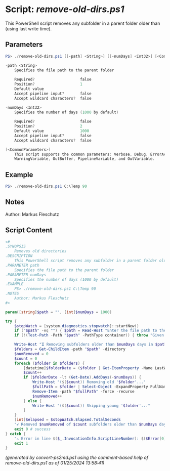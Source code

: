 Script: *remove-old-dirs.ps1*
========================

This PowerShell script removes any subfolder in a parent folder older than <numDays> (using last write time).

Parameters
----------
```powershell
PS> ./remove-old-dirs.ps1 [[-path] <String>] [[-numDays] <Int32>] [<CommonParameters>]

-path <String>
    Specifies the file path to the parent folder
    
    Required?                    false
    Position?                    1
    Default value                
    Accept pipeline input?       false
    Accept wildcard characters?  false

-numDays <Int32>
    Specifies the number of days (1000 by default)
    
    Required?                    false
    Position?                    2
    Default value                1000
    Accept pipeline input?       false
    Accept wildcard characters?  false

[<CommonParameters>]
    This script supports the common parameters: Verbose, Debug, ErrorAction, ErrorVariable, WarningAction, 
    WarningVariable, OutBuffer, PipelineVariable, and OutVariable.
```

Example
-------
```powershell
PS> ./remove-old-dirs.ps1 C:\Temp 90

```

Notes
-----
Author: Markus Fleschutz

Script Content
--------------
```powershell
<#
.SYNOPSIS
	Removes old directories
.DESCRIPTION
	This PowerShell script removes any subfolder in a parent folder older than <numDays> (using last write time).
.PARAMETER path
	Specifies the file path to the parent folder
.PARAMETER numDays
	Specifies the number of days (1000 by default)
.EXAMPLE
	PS> ./remove-old-dirs.ps1 C:\Temp 90
.NOTES
	Author: Markus Fleschutz
#>

param([string]$path = "", [int]$numDays = 1000)

try {
	$stopWatch = [system.diagnostics.stopwatch]::startNew()
	if ("$path" -eq "") { $path = Read-Host "Enter the file path to the parent folder" }
	if (!(Test-Path -Path "$path" -PathType container)) { throw "Given path doesn't exist - enter a valid path, please" }

	Write-Host "⏳ Removing subfolders older than $numDays days in $path..."
	$folders = Get-ChildItem -path "$path" -directory
	$numRemoved = 0
	$count = 0
	foreach ($folder in $folders) {
		[datetime]$folderDate = ($folder | Get-ItemProperty -Name LastWriteTime).LastWriteTime
		$count++
		if ($folderDate -lt (Get-Date).AddDays(-$numDays)) {
			Write-Host "($($count)) Removing old '$folder'..."
			$fullPath = $folder | Select-Object -ExpandProperty FullName
			Remove-Item -path "$fullPath" -force -recurse
			$numRemoved++
		} else {
			Write-Host "($($count)) Skipping young '$folder'..."
		}
	}
	[int]$elapsed = $stopWatch.Elapsed.TotalSeconds
	"✔️ Removed $numRemoved of $count subfolders older than $numDays days in $elapsed sec"
	exit 0 # success
} catch {
	"⚠️ Error in line $($_.InvocationInfo.ScriptLineNumber): $($Error[0])"
	exit 1
}
```

*(generated by convert-ps2md.ps1 using the comment-based help of remove-old-dirs.ps1 as of 01/25/2024 13:58:41)*
